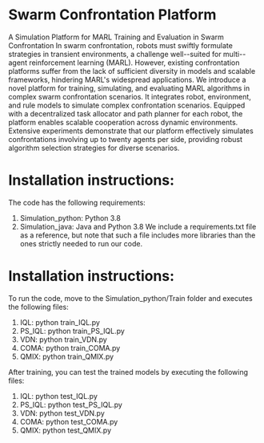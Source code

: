 # Swarm Confrontation Platform
A Simulation Platform for MARL Training and Evaluation in Swarm Confrontation
In swarm confrontation, robots must swiftly formulate strategies in transient environments, a challenge well--suited for multi--agent reinforcement learning (MARL). However, existing confrontation platforms suffer from the lack of sufficient diversity in models and scalable frameworks, hindering MARL's widespread applications. We introduce a novel platform for training, simulating, and evaluating MARL algorithms in complex swarm confrontation scenarios. It integrates robot, environment, and rule models to simulate complex confrontation scenarios. Equipped with a decentralized task allocator and path planner for each robot, the platform enables scalable cooperation across dynamic environments. Extensive experiments demonstrate that our platform effectively simulates confrontations involving up to twenty agents per side, providing robust algorithm selection strategies for diverse scenarios.

# Installation instructions:
The code has the following requirements:
1. Simulation_python: Python 3.8 
2. Simulation_java: Java and Python 3.8
We include a requirements.txt file as a reference, but note that such a file includes more libraries than the ones strictly needed to run our code.

# Installation instructions:
To run the code, move to the Simulation_python/Train folder and executes the following files:
1. IQL: python train_IQL.py
2. PS_IQL: python train_PS_IQL.py
3. VDN: python train_VDN.py
4. COMA: python train_COMA.py
5. QMIX: python train_QMIX.py
   
After training, you can test the trained models by executing the following files:
1. IQL: python test_IQL.py
2. PS_IQL: python test_PS_IQL.py
3. VDN: python test_VDN.py
4. COMA: python test_COMA.py
5. QMIX: python test_QMIX.py
